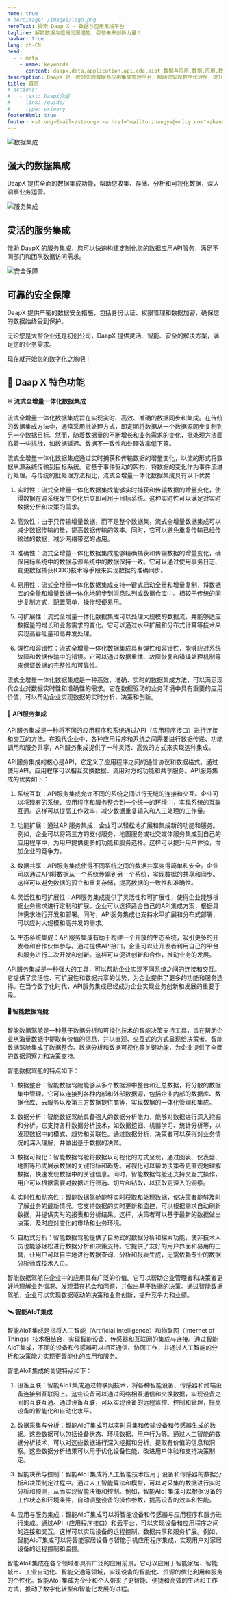 ```yaml
---
home: true
# heroImage: /images/logo.png
heroText: 探索 Daap X - 数据与应用集成平台
tagline: 解锁数据与应用无限潜能，引领未来创新力量！
navbar: true
lang: zh-CN
head:
  - - meta
    - name: keywords
      content: daapx,data,application,api,cdc,aiot,数据与应用,数据,应用,数据集成,应用集成,服务集成,物联网,网关,API网关
description: DaapX 是一款领先的数据与应用集成管理平台，帮助您实现数字化转型，提升业务效率和创新能力。     
title: 首页
# actions:
#   - text: DaapX介绍
#     link: /guide/
#     type: primary
footerHtml: true
footer: <strong>Email</strong>:<a href="mailto:zhangyw@onlcy.com">zhangyw@onlcy.com</a> | <span>Copyright © 2023-present <a href="https://daapx.com">DaapX.com</a></span>
---
```


<div class="features">
  <div class="feature">
    <img src="/images/data_icon.png" alt="数据集成">
    <h2>强大的数据集成</h2>
    <p>DaapX 提供全面的数据集成功能，帮助您收集、存储、分析和可视化数据，深入洞察业务运营。</p>
  </div>
  <div class="feature">
    <img src="/images/app_icon.png" alt="服务集成">
    <h2>灵活的服务集成</h2>
    <p>借助 DaapX 的服务集成，您可以快速构建定制化您的数据应用API服务，满足不同部门和团队数据访问需求。</p>
  </div>
  <div class="feature">
    <img src="/images/security_icon.png" alt="安全保障">
    <h2>可靠的安全保障</h2>
    <p>DaapX 提供严密的数据安全措施，包括身份认证、权限管理和数据加密，确保您的数据始终受到保护。</p>
  </div>
</div>

<p>无论您是大型企业还是初创公司，DaapX 提供灵活、智能、安全的解决方案，满足您的业务需求。</p>
<p>现在就开始您的数字化之旅吧！</p>

## :rocket:	Daap X 特色功能

#### :infinity:	流式全增量一体化数据集成

流式全增量一体化数据集成旨在实现实时、高效、准确的数据同步和集成。在传统的数据集成方法中，通常采用批处理方式，即定期将数据从一个数据源同步复制到另一个数据目标。然而，随着数据量的不断增长和业务需求的变化，批处理方法面临着一些挑战，如数据延迟、数据不一致性和处理效率低下等。

流式全增量一体化数据集成通过实时捕获和传输数据的增量变化，以流的形式将数据从源系统传输到目标系统。它基于事件驱动的架构，将数据的变化作为事件流进行处理。与传统的批处理方法相比，流式全增量一体化数据集成具有以下优势：

1. 实时性：流式全增量一体化数据集成能够实时捕获和传输数据的增量变化，使得数据在源系统发生变化后立即可用于目标系统。这种实时性可以满足对实时数据分析和决策的需求。

2. 高效性：由于只传输增量数据，而不是整个数据集，流式全增量数据集成可以减少数据传输的量，提高数据传输的效率。同时，它可以避免重复传输已经传输过的数据，减少网络带宽的占用。

3. 准确性：流式全增量一体化数据集成能够精确捕获和传输数据的增量变化，确保目标系统中的数据与源系统中的数据保持一致。它可以通过使用事务日志、变更数据捕获(CDC)技术等手段来实现数据的准确同步。

4. 易用性：流式全增量一体化数据集成支持一键式启动全量和增量复制，将数据库的全量和增量数据一体化地同步到消息队列或数据仓库中。相较于传统的同步复制方式，配置简单，操作轻便易用。

5. 可扩展性：流式全增量一体化数据集成可以处理大规模的数据流，并能够适应数据量的增长和业务需求的变化。它可以通过水平扩展和分布式计算等技术来实现高吞吐量和高并发处理。

6. 弹性和容错性：流式全增量一体化数据集成具有弹性和容错性，能够应对系统故障和数据传输中的错误。它可以通过数据重播、故障恢复和错误处理机制等来保证数据的完整性和可靠性。

流式全增量一体化数据集成是一种高效、准确、实时的数据集成方法，可以满足现代企业对数据实时性和准确性的需求。它在数据驱动的业务环境中具有重要的应用价值，可以帮助企业实现数据的实时分析、决策和创新。

#### :link:	API服务集成
API服务集成是一种将不同的应用程序和系统通过API（应用程序接口）进行连接和交互的方法。在现代企业中，各种应用程序和系统之间需要进行数据传递、功能调用和服务共享，API服务集成提供了一种灵活、高效的方式来实现这种集成。

API服务集成的核心是API，它定义了应用程序之间的通信协议和数据格式。通过使用API，应用程序可以相互交换数据、调用对方的功能和共享服务。API服务集成的优势如下：

1. 系统互联：API服务集成允许不同的系统之间进行无缝的连接和交互。企业可以将现有的系统、应用程序和服务整合到一个统一的环境中，实现系统的互联互通。这样可以提高工作效率，减少数据重复输入和人工处理的工作量。

2. 功能扩展：通过API服务集成，企业可以轻松地扩展和集成新的功能和服务。例如，企业可以将第三方的支付服务、地图服务或社交媒体服务集成到自己的应用程序中，为用户提供更多的功能和服务选择。这样可以提升用户体验，增加企业的竞争力。

3. 数据共享：API服务集成使得不同系统之间的数据共享变得简单和安全。企业可以通过API将数据从一个系统传输到另一个系统，实现数据的共享和同步。这样可以避免数据的孤立和重复存储，提高数据的一致性和准确性。

4. 灵活性和可扩展性：API服务集成提供了灵活性和可扩展性，使得企业能够根据业务需求进行定制和扩展。企业可以选择适合自己的API集成方案，根据具体需求进行开发和部署。同时，API服务集成也支持水平扩展和分布式部署，可以应对大规模和高并发的需求。

5. 生态系统集成：API服务集成有助于构建一个开放的生态系统，吸引更多的开发者和合作伙伴参与。通过提供API接口，企业可以让开发者利用自己的平台和服务进行二次开发和创新。这样可以促进创新和合作，推动业务的发展。

API服务集成是一种强大的工具，可以帮助企业实现不同系统之间的连接和交互。它提供了灵活性、可扩展性和数据共享的优势，为企业提供了更多的功能和服务选择。在当今数字化时代，API服务集成已经成为企业实现业务创新和发展的重要手段。

#### :desktop_computer:	智能数据驾舱
智能数据驾舱是一种基于数据分析和可视化技术的智能决策支持工具，旨在帮助企业从海量数据中提取有价值的信息，并以直观、交互式的方式呈现给决策者。智能数据驾舱集成了数据整合、数据分析和数据可视化等关键功能，为企业提供了全面的数据洞察力和决策支持。

智能数据驾舱的特点如下：

1. 数据整合：智能数据驾舱能够从多个数据源中整合和汇总数据，将分散的数据集中管理。它可以连接到各种内部和外部数据源，包括企业内部的数据库、数据仓库、云服务以及第三方数据提供商等，实现数据的一体化管理和集成。

2. 数据分析：智能数据驾舱具备强大的数据分析能力，能够对数据进行深入挖掘和分析。它支持各种数据分析技术，如数据挖掘、机器学习、统计分析等，以发现数据中的模式、趋势和关联性。通过数据分析，决策者可以获得对业务情况的深入理解，并做出基于数据的决策。

3. 数据可视化：智能数据驾舱将数据以可视化的方式呈现，通过图表、仪表盘、地图等形式展示数据的关键指标和趋势。可视化可以帮助决策者更直观地理解数据，快速发现数据中的关键信息。同时，智能数据驾舱还支持交互式操作，用户可以根据需要对数据进行筛选、切片和钻取，以获取更深入的洞察。

4. 实时性和动态性：智能数据驾舱能够实时获取和处理数据，使决策者能够及时了解业务的最新情况。它支持数据的实时更新和监控，可以根据需求自动刷新数据，并提供实时的报表和分析结果。这样，决策者可以基于最新的数据做出决策，及时应对变化的市场和业务环境。

5. 自助式分析：智能数据驾舱提供了自助式的数据分析和探索功能，使非技术人员也能够轻松进行数据分析和决策支持。它提供了友好的用户界面和易用的工具，让用户可以自主地进行数据查询、分析和报表生成，无需依赖专业的数据分析师或技术人员。

智能数据驾舱在企业中的应用具有广泛的价值。它可以帮助企业管理者和决策者更好地理解业务情况、发现潜在机会和问题，并做出基于数据的决策。通过智能数据驾舱，企业可以实现数据驱动的决策和业务创新，提升竞争力和业绩。

#### :artificial_satellite:	智能AIoT集成
智能AIoT集成是指将人工智能（Artificial Intelligence）和物联网（Internet of Things）技术相结合，实现智能设备、传感器和互联网的集成与连接。通过智能AIoT集成，不同的设备和传感器可以相互通信、协同工作，并通过人工智能的分析和决策能力实现更智能化的应用和服务。

智能AIoT集成的关键特点如下：

1. 设备互联：智能AIoT集成通过物联网技术，将各种智能设备、传感器和终端设备连接到互联网上。这些设备可以通过网络相互通信和交换数据，实现设备之间的互联互通。通过设备互联，可以实现设备的远程监控、控制和管理，提高设备的智能化和自动化水平。

2. 数据采集与分析：智能AIoT集成可以实时采集和传输设备和传感器生成的数据。这些数据可以包括设备状态、环境数据、用户行为等。通过人工智能的数据分析技术，可以对这些数据进行深入挖掘和分析，提取有价值的信息和洞察。这些数据分析结果可以用于优化设备性能、改进用户体验和支持决策制定。

3. 智能决策与控制：智能AIoT集成将人工智能技术应用于设备和传感器的数据分析和决策制定过程中。通过人工智能算法和模型，可以对采集的数据进行实时分析和预测，从而实现智能决策和控制。例如，智能AIoT集成可以根据设备的工作状态和环境条件，自动调整设备的操作参数，提高设备的效率和性能。

4. 应用与服务集成：智能AIoT集成可以将智能设备和传感器与应用程序和服务进行集成。通过API（应用程序接口）和云平台，可以实现设备和应用程序之间的连接和交互。这样可以实现设备的远程控制、数据共享和服务扩展。例如，智能AIoT集成可以将智能家居设备与智能手机应用程序集成，实现用户对家居设备的远程控制和监控。

智能AIoT集成在各个领域都具有广泛的应用前景。它可以应用于智能家居、智能城市、工业自动化、智能交通等领域，实现设备的智能化、资源的优化利用和服务的个性化。智能AIoT集成为企业和个人带来了更智能、便捷和高效的生活和工作方式，推动了数字化转型和智能化发展的进程。
